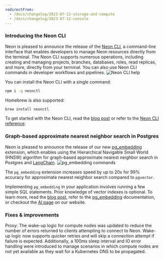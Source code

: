 ```yaml
---
redirectFrom:
  - /docs/changelog/2023-07-12-storage-and-compute
  - /docs/changelog/2023-07-12-console
---
```


### Introducing the Neon CLI

Neon is pleased to announce the release of the [Neon CLI](https://neon.tech/docs/reference/neon-cli), a command-line interface that enables developers to manage Neon resources directly from the terminal. The Neon CLI supports numerous operations, including creating and managing projects, branches, databases, roles, read replicas, and more, directly from your terminal. You can also use Neon CLI commands in developer workflows and pipelines.
![Neon CLI help](/docs/relnotes/neon_cli.jpg)

You can install the Neon CLI with a single command:

```bash
npm i -g neonctl
```

Homebrew is also supported:

```bash
brew install neonctl
```

To get started with the Neon CLI, read the [blog post](https://neon.tech/blog/cli) or refer to the [Neon CLI reference](https://neon.tech/docs/reference/neon-cli).

### Graph-based approximate nearest neighbor search in Postgres

Neon is pleased to announce the release of our new [pg_embedding](https://neon.tech/docs/extensions/pg_embedding#pgembedding-extension-github-repository) extension, which enables using the Hierarchical Navigable Small World (HNSW) algorithm for graph-based approximate nearest neighbor search in Postgres and [LangChain](https://python.langchain.com/docs/modules/data_connection/vectorstores/integrations/pgembedding).
![pg_embedding commands](/docs/relnotes/pg_embedding.jpg)

The `pg_embedding` extension increases speed by up to 20x for 99% accuracy for approximate nearest neighbor search compared to `pgvector`.

Implementing `pg_embedding` in your application involves running a few simple SQL statements. Prior knowledge of vector indexes is optional. To learn more, read the [blog post](https://neon.tech/blog/pg-embedding-extension-for-vector-search), refer to the [pg_embedding](/docs/extensions/pg_embedding) documentation, or checkout the [AI page](https://neon.tech/ai) on our website.

### Fixes & improvements

Proxy: The wake-up logic for compute nodes was updated to reduce the number of errors returned to clients attempting to connect to Neon. Wake-up logic now supports quicker retries and will skip a connection attempt if failure is expected. Additionally, a 100ms sleep interval and IO error handling were introduced to manage scenarios in which compute nodes are not yet available as they wait for a Kubernetes DNS to be propagated.
